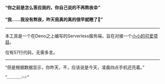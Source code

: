 #### “你之前是怎么答应我的，你自己说的不再熬夜😡”
#### “我……我没有熬夜，昨天我真的真的很早就睡了🥺”

---

本工具是一个在Deno之上编写的Serverless服务端，旨在对接一个[小小的可爱项目](https://github.com/ninthseason/screen-listener-apk)。

仅有57行代码，无需多言。

---

“但是根据数据显示，你昨天，不，应该说是今天，凌晨四点手机还亮着。”

“…………💦💦”
